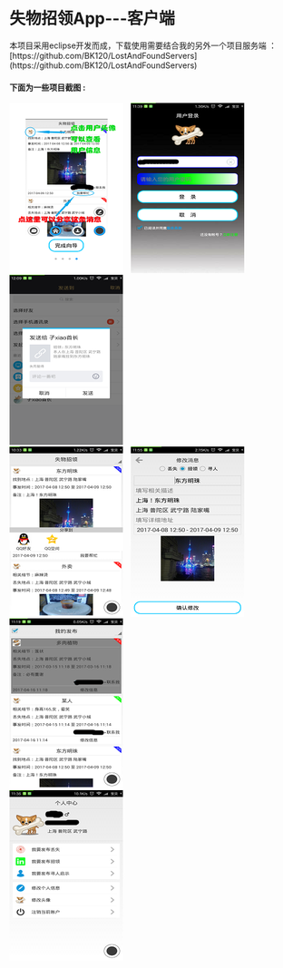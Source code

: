 <h1>失物招领App---客户端  </h1>
本项目采用eclipse开发而成，下载使用需要结合我的另外一个项目服务端  ：[https://github.com/BK120/LostAndFoundServers](https://github.com/BK120/LostAndFoundServers)    
  
<h4>下面为一些项目截图 :</h4>    

![](https://github.com/BK120/LostAndFoundApp/blob/master/screenshot/shot1.png)&emsp;![](https://github.com/BK120/LostAndFoundApp/blob/master/screenshot/shot2.png)&emsp;![](https://github.com/BK120/LostAndFoundApp/blob/master/screenshot/shot3.png)  
![](https://github.com/BK120/LostAndFoundApp/blob/master/screenshot/shot4.png)&emsp;![](https://github.com/BK120/LostAndFoundApp/blob/master/screenshot/shot5.png)&emsp;![](https://github.com/BK120/LostAndFoundApp/blob/master/screenshot/shot6.png)  
![](https://github.com/BK120/LostAndFoundApp/blob/master/screenshot/shot7.png)&emsp;